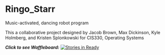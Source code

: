 # Ringo_Starr
Music-activated, dancing robot program
<p>
This a collaborative project designed by Jacob Brown, Max Dickinson, Kyle Holmberg, and Kristen Splonkowski for CIS330, Operating Systems
</p>

<em><b>Click to see Waffleboard:</b></em>
[![Stories in Ready](https://badge.waffle.io/duskykmh/Ringo_Starr.svg?label=ready&title=Ready)](http://waffle.io/duskykmh/Ringo_Starr)

